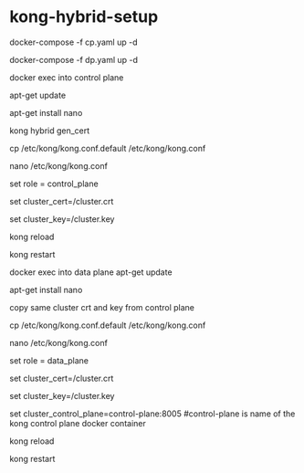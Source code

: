 # kong-hybrid-setup

docker-compose -f cp.yaml up -d

docker-compose -f dp.yaml up -d

docker exec into control plane

apt-get update

apt-get install nano

kong hybrid gen_cert

cp /etc/kong/kong.conf.default /etc/kong/kong.conf

nano /etc/kong/kong.conf

set role = control_plane

set cluster_cert=/cluster.crt

set cluster_key=/cluster.key

kong reload

kong restart

docker exec into data plane
apt-get update

apt-get install nano

copy same cluster crt and key from control plane

cp /etc/kong/kong.conf.default /etc/kong/kong.conf

nano /etc/kong/kong.conf

set role = data_plane

set cluster_cert=/cluster.crt

set cluster_key=/cluster.key

set cluster_control_plane=control-plane:8005 		#control-plane is name of the kong control plane docker container 

kong reload

kong restart
